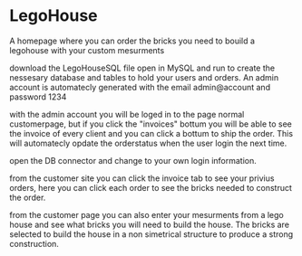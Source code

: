 # LegoHouse
A homepage where you can order the bricks you need to bouild a legohouse with your custom mesurments

download the LegoHouseSQL file open in MySQL and run to create the nessesary database and tables to hold your users and orders.
An admin account is automatecly generated with the email admin@account and password 1234

with the admin account you will be loged in to the page normal customerpage, but if you click the "invoices" bottum you will be able to see
the invoice of every client and you can click a bottum to ship the order. 
This will automatecly opdate the orderstatus when the user login the next time.

open the DB connector and change to your own login information.

from the customer site you can click the invoice tab to see your privius orders, here you can click each order to see the bricks needed to construct the order.

from the customer page you can also enter your mesurments from a lego house and see what bricks you will need to build the house. 
The bricks are selected to build the house in a non simetrical structure to produce a strong construction.

